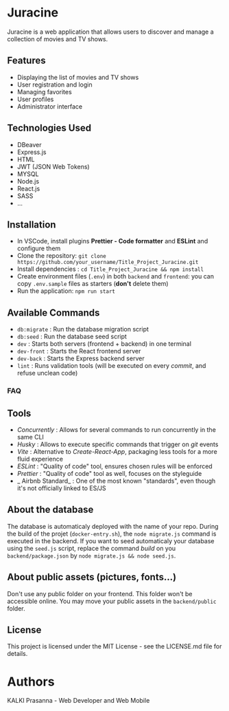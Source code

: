 # Juracine

Juracine is a web application that allows users to discover and manage a collection of movies and TV shows.

## Features

- Displaying the list of movies and TV shows
- User registration and login
- Managing favorites
- User profiles
- Administrator interface

## Technologies Used

- DBeaver
- Express.js
- HTML
- JWT (JSON Web Tokens)
- MYSQL
- Node.js
- React.js
- SASS
- ...

## Installation

- In VSCode, install plugins **Prettier - Code formatter** and **ESLint** and configure them
- Clone the repository: `git clone https://github.com/your_username/Title_Project_Juracine.git`
- Install dependencies : `cd Title_Project_Juracine && npm install`
- Create environment files (`.env`) in both `backend` and `frontend`: you can copy `.env.sample` files as starters (**don't** delete them)
- Run the application: `npm run start`

## Available Commands

- `db:migrate` : Run the database migration script
- `db:seed` : Run the database seed script
- `dev` : Starts both servers (frontend + backend) in one terminal
- `dev-front` : Starts the React frontend server
- `dev-back` : Starts the Express backend server
- `lint` : Runs validation tools (will be executed on every _commit_, and refuse unclean code)

### FAQ

## Tools

- _Concurrently_ : Allows for several commands to run concurrently in the same CLI
- _Husky_ : Allows to execute specific commands that trigger on _git_ events
- _Vite_ : Alternative to _Create-React-App_, packaging less tools for a more fluid experience
- _ESLint_ : "Quality of code" tool, ensures chosen rules will be enforced
- _Prettier_ : "Quality of code" tool as well, focuses on the styleguide
- _ Airbnb Standard_ : One of the most known "standards", even though it's not officially linked to ES/JS

## About the database

The database is automaticaly deployed with the name of your repo. During the build of the projet (`docker-entry.sh`), the `node migrate.js` command is executed in the backend. If you want to seed automaticaly your database using the `seed.js` script, replace the command _build_ on you `backend/package.json` by `node migrate.js && node seed.js`.

## About public assets (pictures, fonts...)

Don't use any public folder on your frontend. This folder won't be accessible online. You may move your public assets in the `backend/public` folder.

## License
This project is licensed under the MIT License - see the LICENSE.md file for details.

# Authors
KALKI Prasanna - Web Developer and Web Mobile
